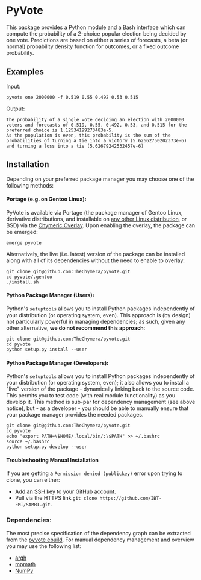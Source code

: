 # PyVote

This package provides a Python module and a Bash interface which can compute the probability of a 2-choice popular election being decided by one vote.
Predictions are based on either a series of forecasts, a beta (or normal) probability density function for outcomes, or a fixed outcome probability.

## Examples

Input:
```
pyvote one 2000000 -f 0.519 0.55 0.492 0.53 0.515
```

Output:
```
The probability of a single vote deciding an election with 2000000 voters and forecasts of 0.519, 0.55, 0.492, 0.53, and 0.515 for the preferred choice is 1.12534199273483e-5.
As the population is even, this probability is the sum of the probabilities of turning a tie into a victory (5.62662750202373e-6) and turning a loss into a tie (5.62679242532457e-6)
```

## Installation

Depending on your preferred package manager you may choose one of the following methods:

#### Portage (e.g. on Gentoo Linux):
PyVote is available via Portage (the package manager of Gentoo Linux, derivative distributions, and installable on [any other Linux distribution](https://wiki.gentoo.org/wiki/Project:Prefix), or BSD) via the [Chymeric Overlay](https://github.com/TheChymera/overlay).
Upon enabling the overlay, the package can be emerged:

````
emerge pyvote
````

Alternatively, the live (i.e. latest) version of the package can be installed along with all of its dependencies without the need to enable to overlay:

```
git clone git@github.com:TheChymera/pyvote.git
cd pyvote/.gentoo
./install.sh
```

#### Python Package Manager (Users):
Python's `setuptools` allows you to install Python packages independently of your distribution (or operating system, even).
This approach is (by design) not particularly powerful in managing dependencies;
as such, given any other alternative, **we do not recommend this approach**:

````
git clone git@github.com:TheChymera/pyvote.git
cd pyvote
python setup.py install --user
````

#### Python Package Manager (Developers):
Python's `setuptools` allows you to install Python packages independently of your distribution (or operating system, even);
it also allows you to install a "live" version of the package - dynamically linking back to the source code.
This permits you to test code (with real module functionality) as you develop it.
This method is sub-par for dependency management (see above notice), but - as a developer - you should be able to manually ensure that your package manager provides the needed packages.

````
git clone git@github.com:TheChymera/pyvote.git
cd pyvote
echo "export PATH=\$HOME/.local/bin/:\$PATH" >> ~/.bashrc
source ~/.bashrc
python setup.py develop --user
````

#### Troubleshooting Manual Installation
If you are getting a `Permission denied (publickey)` error upon trying to clone, you can either:

* [Add an SSH key](https://help.github.com/articles/adding-a-new-ssh-key-to-your-github-account/) to your GitHub account.
* Pull via the HTTPS link `git clone https://github.com/IBT-FMI/SAMRI.git`.


### Dependencies:

The most precise specification of the dependency graph can be extracted from the [pyvote ebuild](.gentoo/dev-python/pyvote/pyvote-99999.ebuild).
For manual dependency management and overview you may use the following list:

* [argh](https://github.com/neithere/argh)
* [mpmath](http://mpmath.org/)
* [NumPy](http://www.numpy.org)
